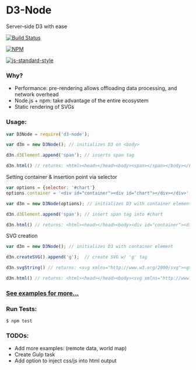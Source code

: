 # D3-Node
Server-side D3 with ease

[![Build Status](https://travis-ci.org/bradoyler/d3-node.svg?branch=master)](https://travis-ci.org/bradoyler/d3-node)

[![NPM](https://nodei.co/npm/d3-node.png?downloads=true&downloadRank=true)](https://nodei.co/npm/d3-node/)

[![js-standard-style](https://cdn.rawgit.com/feross/standard/master/badge.svg)](https://github.com/feross/standard)

### Why?

- Performance: pre-rendering allows offloading data processing, and network overhead
- Node.js + npm: take advantage of the entire ecosystem
- Static rendering of SVGs

### Usage:

```javascript
var D3Node = require('d3-node');

var d3n = new D3Node(); // initializes D3 on <body> 

d3n.d3Element.append('span'); // inserts span tag

d3n.html() // returns: <html><head></head><body><span></span></body></html>
```

Setting container & insertion point via selector

```javascript
var options = {selector: '#chart'}
options.container = '<div id="container"><div id="chart"></div></div>';

var d3n = new D3Node(options); // initializes D3 with container element

d3n.d3Element.append('span'); // insert span tag into #chart

d3n.html() // returns: <html><head></head><body><div id="container"><div id="chart"><span></span></div></div></body></html>

```

SVG creation

```javascript
var d3n = new D3Node(); // initializes D3 with container element

d3n.createSVG().append('g');  // create SVG w/ 'g' tag

d3n.svgString() // returns: <svg xmlns="http://www.w3.org/2000/svg"><g></g></svg>

d3n.html() // returns: <html><head></head><body><svg xmlns="http://www.w3.org/2000/svg"><g></g></svg></body></html>
```

### [See examples for more...](examples)

### Run Tests:

```
$ npm test
```


### TODOs:

- Add more examples: (remote data, world map)
- Create Gulp task
- Add option to inject css/js into html output
